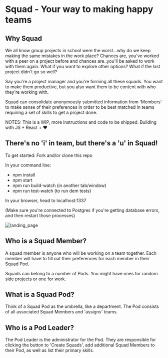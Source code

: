 # Squad - Your way to making happy teams

## Why Squad

We all know group projects in school were the worst...why do we keep making the same mistakes in the work place? Chances are, you've worked with a peer on a project before and chances are..you'll be asked to work with them again. What if you want to explore other options? What if the last project didn't go so well?

Say you're a project manager and you're forming all these squads. You want to make them productive, but you also want them to be content with who they're working with.

Squad can consolidate anonymously submitted information from 'Members' to make sense of their preferences in order to be best matched in teams requiring a set of skills to get a project done.

NOTES: This is a WIP, more instructions and code to be shipped. Building with JS + React + ♥️

## There's no 'i' in team, but there's a 'u' in Squad!

To get started:
Fork and/or clone this repo

In your command line:

* npm install
* npm start
* npm run build-watch (in another tab/window)
* npm run test-watch (to run dem tests)

In your browser, head to localhost:1337

(Make sure you're connected to Postgres if you're getting database errors, and then restart those processes)

![landing_page](https://cloud.githubusercontent.com/assets/8889161/23806024/2096c6f6-058e-11e7-9835-3df02c5b7732.png)

##

## Who is a Squad Member?
A squad member is anyone who will be working on a team together. Each member will have to fill out their preferences for each member in their Squad Pod.

Squads can belong to a number of Pods. You might have ones for random side projects or one for work.

## What is a Squad Pod?
Think of a Squad Pod as the umbrella, like a department. The Pod consists of all associated Squad Members and 'assigns' teams.

## Who is a Pod Leader?
The Pod Leader is the administrator for the Pod. They are responsible for clicking the button to 'Create Squads', add additional Squad Members to their Pod, as well as list their primary skills.


